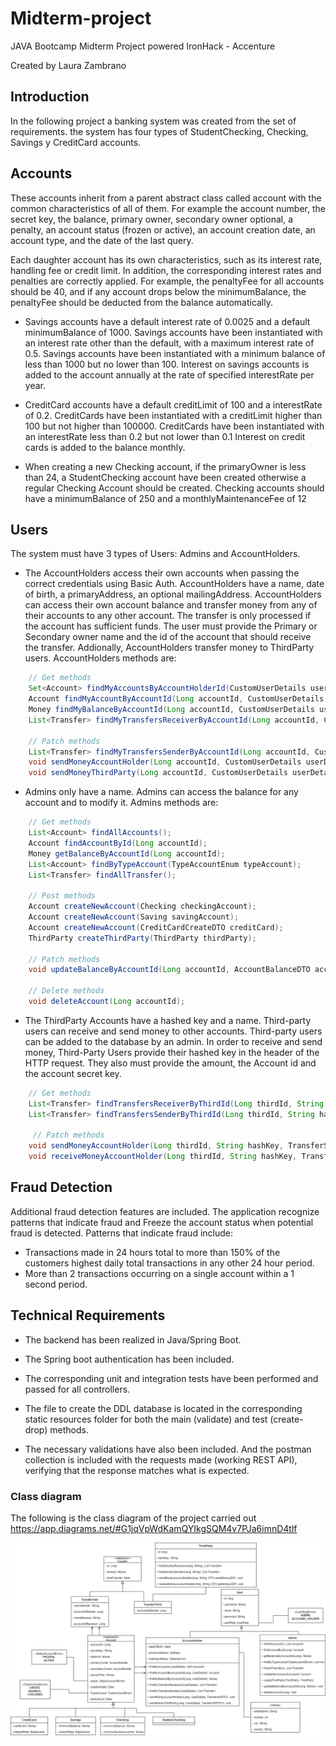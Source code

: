 # Midterm-project
JAVA Bootcamp Midterm Project powered IronHack - Accenture 

Created by Laura Zambrano

## Introduction

In the following project a banking system was created from the set of requirements. the system has four types of StudentChecking, Checking, Savings y CreditCard accounts.

## Accounts

These accounts inherit from a parent abstract class called account with the common characteristics of all of them. For example the account number, the secret key, the balance, primary owner, secondary owner optional, a penalty, an account status (frozen or active), an account creation date, an account type, and the date of the last query. 

Each daughter account has its own characteristics, such as its interest rate, handling fee or credit limit. In addition, the corresponding interest rates and penalties are correctly applied. For example, the penaltyFee for all accounts should be 40, and if any account drops below the minimumBalance, the penaltyFee should be deducted from the balance automatically.

* Savings accounts have a default interest rate of 0.0025 and a default minimumBalance of 1000. Savings accounts have been instantiated with an interest rate other than the default, with a maximum interest rate of 0.5. Savings accounts have been instantiated with a minimum balance of less than 1000 but no lower than 100. Interest on savings accounts is added to the account annually at the rate of specified interestRate per year. 

* CreditCard accounts have a default creditLimit of 100 and a interestRate of 0.2. CreditCards have been instantiated with a creditLimit higher than 100 but not higher than 100000. CreditCards have been instantiated with an interestRate less than 0.2 but not lower than 0.1 Interest on credit cards is added to the balance monthly.

* When creating a new Checking account, if the primaryOwner is less than 24, a StudentChecking account have been created otherwise a regular Checking Account should be created. Checking accounts should have a minimumBalance of 250 and a monthlyMaintenanceFee of 12

## Users
The system must have 3 types of Users: Admins and AccountHolders.

* The AccountHolders access their own accounts when passing the correct credentials using Basic Auth. AccountHolders have a name, date of birth, a primaryAddress, an optional mailingAddress. 
AccountHolders can access their own account balance and transfer money from any of their accounts to any other account. The transfer is only processed if the account has sufficient funds. The user must provide the Primary or Secondary owner name and the id of the account that should receive the transfer. Addionally, AccountHolders transfer money to ThirdParty users. AccountHolders methods are:
```java
    // Get methods
    Set<Account> findMyAccountsByAccountHolderId(CustomUserDetails userDetails);
    Account findMyAccountByAccountId(Long accountId, CustomUserDetails userDetails);
    Money findMyBalanceByAccountId(Long accountId, CustomUserDetails userDetails);
    List<Transfer> findMyTransfersReceiverByAccountId(Long accountId, CustomUserDetails userDetails);
    
    // Patch methods
    List<Transfer> findMyTransfersSenderByAccountId(Long accountId, CustomUserDetails userDetails);
    void sendMoneyAccountHolder(Long accountId, CustomUserDetails userDetails, TransferSendMoneyDTO transferSendMoneyDTO);
    void sendMoneyThirdParty(Long accountId, CustomUserDetails userDetails, TransferSendMoneyDTO transferSendMoneyDTO);
 ```
* Admins only have a name. Admins can access the balance for any account and to modify it. Admins methods are:
```java
    // Get methods
    List<Account> findAllAccounts();
    Account findAccountById(Long accountId);
    Money getBalanceByAccountId(Long accountId);
    List<Account> findByTypeAccount(TypeAccountEnum typeAccount);
    List<Transfer> findAllTransfer();

    // Post methods
    Account createNewAccount(Checking checkingAccount);
    Account createNewAccount(Saving savingAccount);
    Account createNewAccount(CreditCardCreateDTO creditCard);
    ThirdParty createThirdParty(ThirdParty thirdParty);

    // Patch methods
    void updateBalanceByAccountId(Long accountId, AccountBalanceDTO accountBalanceDTO);

    // Delete methods
    void deleteAccount(Long accountId);
 ```
* The ThirdParty Accounts have a hashed key and a name. Third-party users can receive and send money to other accounts. Third-party users can be added to the database by an admin. In order to receive and send money, Third-Party Users provide their hashed key in the header of the HTTP request. They also must provide the amount, the Account id and the account secret key.
```java
    // Get methods
    List<Transfer> findTransfersReceiverByThirdId(Long thirdId, String hashKey);
    List<Transfer> findTransfersSenderByThirdId(Long thirdId, String hashKey);
    
     // Patch methods
    void sendMoneyAccountHolder(Long thirdId, String hashKey, TransferSendMoneyToAHFromThirdPartyDTO transferSendMoneyToAHFromThirdPartyDTO);
    void receiveMoneyAccountHolder(Long thirdId, String hashKey, TransferThirdPartyGetMoneyFromAHDTO transferThirdPartyGetMoneyFromAHDTO);
 ```

## Fraud Detection
Additional fraud detection features are included. The application recognize patterns that indicate fraud and Freeze the account status when potential fraud is detected. Patterns that indicate fraud include:

* Transactions made in 24 hours total to more than 150% of the customers highest daily total transactions in any other 24 hour period.
* More than 2 transactions occurring on a single account within a 1 second period.

## Technical Requirements
* The backend has been realized in Java/Spring Boot.

* The Spring boot authentication has been included.

* The corresponding unit and integration tests have been performed and passed for all controllers.

* The file to create the DDL database is located in the corresponding static resources folder for both the main (validate) and test (create-drop) methods.

* The necessary validations have also been included. And the postman collection is included with the requests made (working REST API), verifying that the response matches what is expected.


### Class diagram

The following is the class diagram of the project carried out
https://app.diagrams.net/#G1jqVpWdKamQYIkgSQM4v7PJa6imnD4tlf

<p align="center">
    <img src = /src/main/resources/static/diagram-midterm-project.png>
</p>
